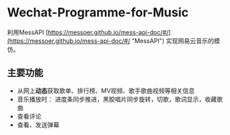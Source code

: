 # Wechat-Programme-for-Music
利用MessAPI [https://messoer.github.io/mess-api-doc/#/](https://messoer.github.io/mess-api-doc/#/ "MessAPI")
实现网易云音乐的模仿。



## 主要功能
- 从网上**动态**获取歌单、排行榜、MV视频、歌手歌曲视频等相关信息
- 音乐播放时： 进度条同步推进，黑胶唱片同步旋转，切歌，歌词显示，收藏歌曲
- 查看评论
- 查看、发送弹幕

